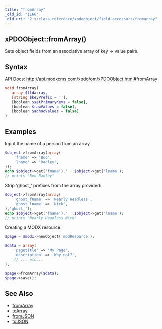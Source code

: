 ```yaml
---
title: "fromArray"
_old_id: "1166"
_old_uri: "2.x/class-reference/xpdoobject/field-accessors/fromarray"
---
```


## xPDOObject::fromArray()

Sets object fields from an associative array of key => value pairs.

## Syntax

API Docs: <http://api.modxcms.com/xpdo/om/xPDOObject.html#fromArray>

``` php
void fromArray(
   array $fldarray,
   [string $keyPrefix = ''],
   [boolean $setPrimaryKeys = false],
   [boolean $rawValues = false],
   [boolean $adhocValues = false]
)
```

## Examples

Input the name of a person from an array.

``` php
$object->fromArray(array(
    'fname' => 'Boo',
    'lname' => 'Radley',
));
echo $object->get('fname').' '.$object->get('lname');
// prints "Boo Radley"
```

Strip 'ghost\_' prefixes from the array provided:

``` php
$object->fromArray(array(
    'ghost_fname' => 'Nearly Headless',
    'ghost_lname' => 'Nick',
),'ghost_');
echo $object->get('fname').' '.$object->get('lname');
// prints "Nearly Headless Nick"
```

Creating a MODX resource:

``` php
$page = $modx->newObject('modResource');

$data = array(
    'pagetitle' => 'My Page',
    'description' => 'Why not?',
    // ... etc...
);

$page->fromArray($data);
$page->save();
```

## See Also

- [fromArray](extending-modx/xpdo/class-reference/xpdoobject/field-accessors/fromarray "fromArray")
- [toArray](extending-modx/xpdo/class-reference/xpdoobject/field-accessors/toarray "toArray")
- [fromJSON](extending-modx/xpdo/class-reference/xpdoobject/field-accessors/fromjson "fromJSON")
- [toJSON](extending-modx/xpdo/class-reference/xpdoobject/field-accessors/tojson "toJSON")